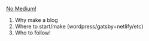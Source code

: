 [No Medium!](https://nomedium.dev/)

1. Why make a blog
2. Where to start/make (wordpress/gatsby+netlify/etc)
3. Who to follow!
